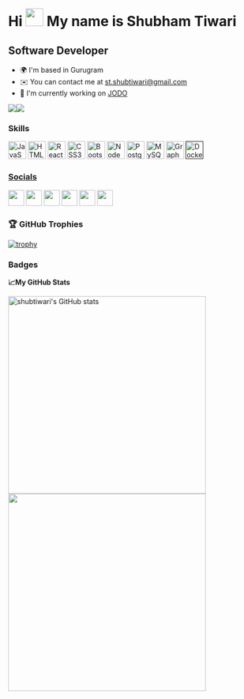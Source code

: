 Hi <img src="https://raw.githubusercontent.com/MartinHeinz/MartinHeinz/master/wave.gif" width="36" height="36" > My name is Shubham Tiwari
===============================

Software Developer
------------------

* 🌍  I'm based in Gurugram
* ✉️  You can contact me at [st.shubtiwari@gmail.com](mailto:st.shubtiwari@gmail.com)
* 🚀  I'm currently working on [JODO](https://www.jodo.in/)

<a href="https://www.twitter.com/stiwariiii" target="_blank" rel="noreferrer"><img
src="https://img.shields.io/twitter/follow/stiwariiii?logo=twitter&style=for-the-badge&color=0891b2&labelColor=1c1917"
/></a><a href="https://www.github.com/shubtiwari" target="_blank" rel="noreferrer"><img
src="https://img.shields.io/github/followers/shubtiwari?logo=github&style=for-the-badge&color=0891b2&labelColor=1c1917" /></a>
### Skills

<p align="left">
<a href="https://developer.mozilla.org/en-US/docs/Web/JavaScript" target="_blank" rel="noreferrer"><img src="https://raw.githubusercontent.com/danielcranney/readme-generator/main/public/icons/skills/javascript-colored.svg" width="36" height="36" alt="JavaScript" /></a>
<a href="https://developer.mozilla.org/en-US/docs/Glossary/HTML5" target="_blank" rel="noreferrer"><img src="https://raw.githubusercontent.com/danielcranney/readme-generator/main/public/icons/skills/html5-colored.svg" width="36" height="36" alt="HTML5" /></a>
<a href="https://reactjs.org/" target="_blank" rel="noreferrer"><img src="https://raw.githubusercontent.com/danielcranney/readme-generator/main/public/icons/skills/react-colored.svg" width="36" height="36" alt="React" /></a>
<a href="https://www.w3.org/TR/CSS/#css" target="_blank" rel="noreferrer"><img src="https://raw.githubusercontent.com/danielcranney/readme-generator/main/public/icons/skills/css3-colored.svg" width="36" height="36" alt="CSS3" /></a>
<a href="https://getbootstrap.com/" target="_blank" rel="noreferrer"><img src="https://raw.githubusercontent.com/danielcranney/readme-generator/main/public/icons/skills/bootstrap-colored.svg" width="36" height="36" alt="Bootstrap" /></a>
<a href="https://nodejs.org/en/" target="_blank" rel="noreferrer"><img src="https://raw.githubusercontent.com/danielcranney/readme-generator/main/public/icons/skills/nodejs-colored.svg" width="36" height="36" alt="NodeJS" /></a>
<a href="https://www.postgresql.org/" target="_blank" rel="noreferrer"><img src="https://raw.githubusercontent.com/danielcranney/readme-generator/main/public/icons/skills/postgresql-colored.svg" width="36" height="36" alt="PostgreSQL" /></a>
<a href="https://www.mysql.com/" target="_blank" rel="noreferrer"><img src="https://raw.githubusercontent.com/danielcranney/readme-generator/main/public/icons/skills/mysql-colored.svg" width="36" height="36" alt="MySQL" /></a>
<a href="https://graphql.org/" target="_blank" rel="noreferrer"><img src="https://raw.githubusercontent.com/danielcranney/readme-generator/main/public/icons/skills/graphql-colored.svg" width="36" height="36" alt="GraphQL" /></a>
<a href=" "><img width="36" height="36" alt="Docker" src="https://img.icons8.com/fluency/240/000000/docker.png"/>
</p>


### Socials

<p align="left"> <a href="https://www.github.com/shubtiwari" target="_blank" rel="noreferrer"><img src="https://raw.githubusercontent.com/danielcranney/readme-generator/main/public/icons/socials/github.svg" width="32" height="32" /></a>
<a href="https://www.linkedin.com/in/stiwariiii" target="_blank" rel="noreferrer"><img src="https://raw.githubusercontent.com/danielcranney/readme-generator/main/public/icons/socials/linkedin.svg" width="32" height="32" /></a>
<a href="https://www.stackoverflow.com/users/18018373/shubham-tiwari" target="_blank" rel="noreferrer"><img src="https://raw.githubusercontent.com/danielcranney/readme-generator/main/public/icons/socials/stackoverflow.svg" width="32" height="32" /></a> 
<a href="https://www.twitter.com/stiwariiii" target="_blank" rel="noreferrer"><img src="https://raw.githubusercontent.com/danielcranney/readme-generator/main/public/icons/socials/twitter.svg" width="32" height="32" /></a>
<a href="mailto:shubham.tiwari@coloredcow.in" target="_blank"> <img height="32" width="32" src="https://img.icons8.com/color/480/000000/gmail-new.png"/></a>
<a href="https://gitlab.coko.foundation/shubtiwari"><img height="32" width="32" src="https://img.icons8.com/color/480/000000/gitlab.png"/ ></a>
</p>


### 🏆 GitHub Trophies

[![trophy](https://github-profile-trophy.vercel.app/?username=shubtiwari&margin-w=15)](https://github.com/shubtiwari/github-profile-trophy)



### Badges

<b>&#x1f4c8;My GitHub Stats</b>

<p align = "left">
<a href="http://www.github.com/shubtiwari">
<img src="https://github-readme-stats.vercel.app/api?username=shubtiwari&show_icons=true&hide=&count_private=true&title_color=0891b2&text_color=ffffff&icon_color=0891b2&bg_color=1c1917&hide_border=true&show_icons=true" alt="shubtiwari's GitHub stats" width = 400 />
</a>
<a href="http://www.github.com/shubtiwari">
<img src="https://github-readme-streak-stats.herokuapp.com/?user=shubtiwari&stroke=ffffff&background=1c1917&ring=0891b2&fire=0891b2&currStreakNum=ffffff&currStreakLabel=0891b2&sideNums=ffffff&sideLabels=ffffff&dates=ffffff&hide_border=true" width = 400/>
</a>
</p>



